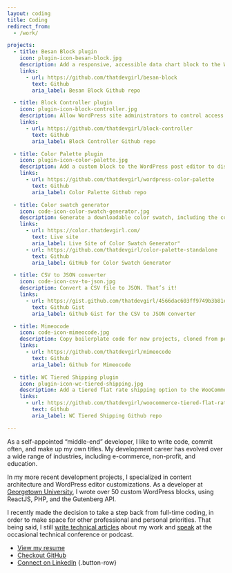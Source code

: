 ```yaml
---
layout: coding
title: Coding
redirect_from:
  - /work/

projects:
  - title: Besan Block plugin
    icon: plugin-icon-besan-block.jpg
    description: Add a responsive, accessible data chart block to the WordPress post editor.
    links:
      - url: https://github.com/thatdevgirl/besan-block
        text: Github
        aria_label: Besan Block Github repo

  - title: Block Controller plugin
    icon: plugin-icon-block-controller.jpg
    description: Allow WordPress site administrators to control access to content blocks.
    links:
      - url: https://github.com/thatdevgirl/block-controller
        text: Github
        aria_label: Block Controller Github repo

  - title: Color Palette plugin
    icon: plugin-icon-color-palette.jpg
    description: Add a custom block to the WordPress post editor to display color swatches.
    links:
      - url: https://github.com/thatdevgirl/wordpress-color-palette
        text: Github
        aria_label: Color Palette Github repo

  - title: Color swatch generator
    icon: code-icon-color-swatch-generator.jpg
    description: Generate a downloadable color swatch, including the color's hex, RGB, and CYMK values.
    links: 
      - url: https://color.thatdevgirl.com/
        text: Live site
        aria_label: Live Site of Color Swatch Generator"
      - url: https://github.com/thatdevgirl/color-palette-standalone
        text: Github
        aria_label: GitHub for Color Swatch Generator

  - title: CSV to JSON converter
    icon: code-icon-csv-to-json.jpg
    description: Convert a CSV file to JSON. That’s it!
    links:
      - url: https://gist.github.com/thatdevgirl/4566dac603ff9749b3b81e13b34d1eb8
        text: Github Gist
        aria_label: Github Gist for the CSV to JSON converter

  - title: Mimeocode
    icon: code-icon-mimeocode.jpg
    description: Copy boilerplate code for new projects, cloned from personal GitHub repos using Node.
    links: 
      - url: https://github.com/thatdevgirl/mimeocode
        text: Github
        aria_label: Github for Mimeocode

  - title: WC Tiered Shipping plugin
    icon: plugin-icon-wc-tiered-shipping.jpg
    description: Add a tiered flat rate shipping option to the WooCommerce plugin.
    links: 
      - url: https://github.com/thatdevgirl/woocommerce-tiered-flat-rate
        text: Github
        aria_label: WC Tiered Shipping Github repo

---
```


<section markdown="1" class="coding-intro" aria-label="Introduction">

As a self-appointed “middle-end” developer, I like to write code, commit often, and make up my own titles. My development career has evolved over a wide range of industries, including e-commerce, non-profit, and education. 

In my more recent development projects, I specialized in content architecture and WordPress editor customizations. As a developer at [Georgetown University](https://georgetown.edu), I wrote over 50 custom WordPress blocks, using ReactJS, PHP, and the Gutenberg API.

I recently made the decision to take a step back from full-time coding, in order to make space for other professional and personal priorities. That being said, I still [write technical articles](/blog/) about my work and [speak](/speaking/) at the occasional technical conference or podcast.

</section>


<section markdown="1" class="coding-resume" aria-label="Resume">

* <a href="joni-halabi-resume.pdf" class="ri-list-check-3">View my resume</a>
* <a href="https://github.com/thatdevgirl" class="ri-github-fill">Checkout GitHub</a>
* <a href="https://www.linkedin.com/in/jonihalabi/" class="ri-linkedin-box-fill">Connect on LinkedIn</a>
{.button-row}

</section>
